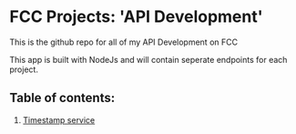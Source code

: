 <h1>FCC Projects: 'API Development'</h1>
<p>This is the github repo for all of my API Development on FCC</p>
<p>This app is built with NodeJs and will contain seperate endpoints for each project.</p>
<h2>Table of contents:</h2>
<ol>
<li><a href="https://github.com/JavaTheNutt/fcc_node_app/tree/master/server/components/timestamp">Timestamp service</a></li>
</ol>
